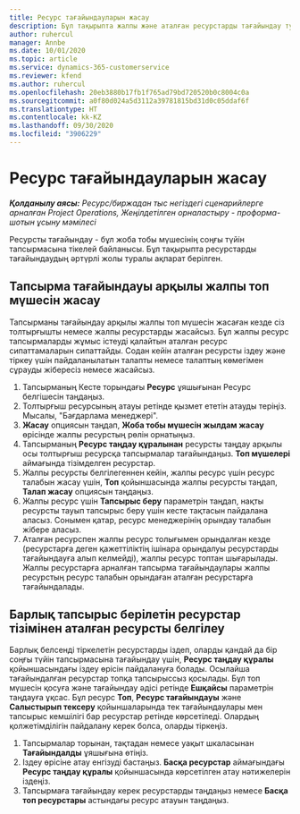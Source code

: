 ```yaml
---
title: Ресурс тағайындауларын жасау
description: Бұл тақырыпта жалпы және аталған ресурстарды тағайындау туралы ақпарат берілген.
author: ruhercul
manager: Annbe
ms.date: 10/01/2020
ms.topic: article
ms.service: dynamics-365-customerservice
ms.reviewer: kfend
ms.author: ruhercul
ms.openlocfilehash: 20eb3880b17fb1f765ad79bd720520b0c8004c0a
ms.sourcegitcommit: a0f80d024a5d3112a39781815bd31d0c05ddaf6f
ms.translationtype: HT
ms.contentlocale: kk-KZ
ms.lasthandoff: 09/30/2020
ms.locfileid: "3906229"
---
```

# <a name="create-resource-assignments"></a>Ресурс тағайындауларын жасау

_**Қолданылу аясы:** Ресурс/биржадан тыс негіздегі сценарийлерге арналған Project Operations, Жеңілдетілген орналастыру - проформа-шотын ұсыну мәмілесі_


Ресурсты тағайындау - бұл жоба тобы мүшесінің соңғы түйін тапсырмасына тікелей байланысы. Бұл тақырыпта ресурстарды тағайындаудың әртүрлі жолы туралы ақпарат берілген.

## <a name="create-a-generic-team-member-through-task-assignment"></a>Тапсырма тағайындауы арқылы жалпы топ мүшесін жасау


Тапсырманы тағайындау арқылы жалпы топ мүшесін жасаған кезде сіз толтырғышты немесе жалпы ресурстарды жасайсыз. Бұл жалпы ресурс тапсырмаларды жұмыс істеуді қалайтын аталған ресурс сипаттамаларын сипаттайды. Содан кейін аталған ресурсты іздеу және тіркеу үшін пайдаланылатын талапты немесе талаптың көмегімен сұрауды жібересіз немесе жасайсыз.

1. Тапсырманың Кесте торындағы **Ресурс** ұяшығынан Ресурс белгішесін таңдаңыз.
2. Толтырғыш ресурсының атауы ретінде қызмет ететін атауды теріңіз. Мысалы, "Бағдарлама менеджері".
3. **Жасау** опциясын таңдап, **Жоба тобы мүшесін жылдам жасау** өрісінде жалпы ресурстың рөлін орнатыңыз.
4. Тапсырманың **Ресурс таңдау құралынан** ресурсты таңдау арқылы осы толтырғыш ресурсқа тапсырмалар тағайындаңыз. **Топ мүшелері** аймағында тізімделген ресурстар.
5. Жалпы ресурсты белгілегеннен кейін, жалпы ресурс үшін ресурс талабын жасау үшін, **Топ** қойыншасында жалпы ресурсты таңдап, **Талап жасау** опциясын таңдаңыз.
6. Жалпы ресурс үшін **Тапсырыс беру** параметрін таңдап, нақты ресурсты тауып тапсырыс беру үшін кесте тақтасын пайдалана аласыз. Сонымен қатар, ресурс менеджерінің орындау талабын жібере аласыз.
7. Аталған ресурспен жалпы ресурс толығымен орындалған кезде (ресурстарға деген қажеттіліктің ішінара орындалуы ресурстарды тағайындауға алып келмейді), жалпы ресурс топтан шығарылады. Жалпы ресурстарға арналған тапсырма тағайындаулары жалпы ресурстың ресурс талабын орындаған аталған ресурстарға тағайындалады.

## <a name="assign-a-named-resource-from-the-list-of-all-bookable-resources"></a>Барлық тапсырыс берілетін ресурстар тізімінен аталған ресурсты белгілеу

Барлық белсенді тіркелетін ресурстарды іздеп, оларды қандай да бір соңғы түйін тапсырмасына тағайындау үшін, **Ресурс таңдау құралы** қойыншасындағы іздеу өрісін пайдалануға болады. Осылайша тағайындалған ресурстар топқа тапсырыссыз қосылады. Бұл топ мүшесін қосуға және тағайындау әдісі ретінде **Ешқайсы** параметрін таңдауға ұқсас. Бұл ресурс **Топ**, **Ресурс тағайындауы** және **Салыстырып тексеру** қойыншаларында тек тағайындаулары мен тапсырыс кемшілігі бар ресурстар ретінде көрсетіледі. Олардың қолжетімділігін пайдалану керек болса, оларды тіркеңіз.

1. Тапсырмалар торынан, тақтадан немесе уақыт шкаласынан **Тағайындалды** ұяшығына өтіңіз.
2. Іздеу өрісіне атау енгізуді бастаңыз. **Басқа ресурстар** аймағындағы **Ресурс таңдау құралы** қойыншасында көрсетілген атау нәтижелерін іздеңіз.
3. Тапсырмаға тағайындау керек ресурстарды таңдаңыз немесе **Басқа топ ресурстары** астындағы ресурс атауын таңдаңыз.
